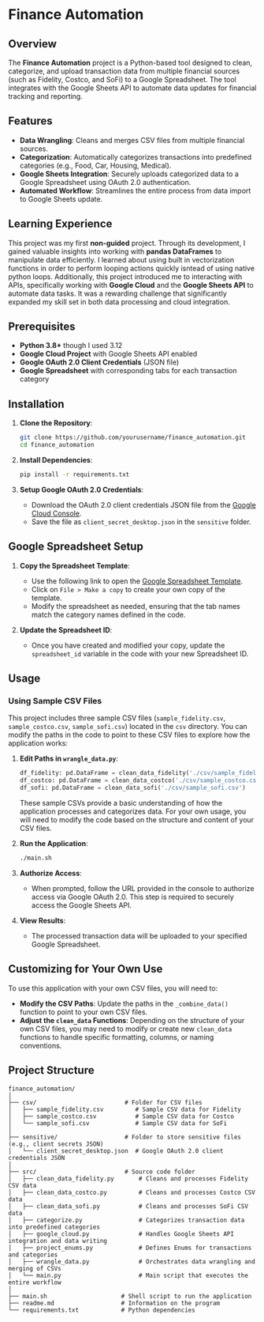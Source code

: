 # Finance Automation

## Overview

The **Finance Automation** project is a Python-based tool designed to clean, categorize, and upload transaction data from multiple financial sources (such as Fidelity, Costco, and SoFi) to a Google Spreadsheet. The tool integrates with the Google Sheets API to automate data updates for financial tracking and reporting.

## Features

- **Data Wrangling**: Cleans and merges CSV files from multiple financial sources.
- **Categorization**: Automatically categorizes transactions into predefined categories (e.g., Food, Car, Housing, Medical).
- **Google Sheets Integration**: Securely uploads categorized data to a Google Spreadsheet using OAuth 2.0 authentication.
- **Automated Workflow**: Streamlines the entire process from data import to Google Sheets update.

## Learning Experience

This project was my first **non-guided** project. Through its development, I gained valuable insights into working with **pandas DataFrames** to manipulate data efficiently. I learned about using built in vectorization functions in order to perform looping actions quickly isntead of using native python loops. Additionally, this project introduced me to interacting with APIs, specifically working with **Google Cloud** and the **Google Sheets API** to automate data tasks. It was a rewarding challenge that significantly expanded my skill set in both data processing and cloud integration.

## Prerequisites

- **Python 3.8+** though I used 3.12
- **Google Cloud Project** with Google Sheets API enabled
- **Google OAuth 2.0 Client Credentials** (JSON file)
- **Google Spreadsheet** with corresponding tabs for each transaction category

## Installation

1. **Clone the Repository**:

    ```bash
    git clone https://github.com/yourusername/finance_automation.git
    cd finance_automation
    ```

2. **Install Dependencies**:

    ```bash
    pip install -r requirements.txt
    ```

3. **Setup Google OAuth 2.0 Credentials**:

   - Download the OAuth 2.0 client credentials JSON file from the [Google Cloud Console](https://console.cloud.google.com/).
   - Save the file as `client_secret_desktop.json` in the `sensitive` folder.

## Google Spreadsheet Setup

1. **Copy the Spreadsheet Template**:
   - Use the following link to open the [Google Spreadsheet Template](https://docs.google.com/spreadsheets/d/1T_-oDRsrrKe0pmfGlSkh59K80fc3AmMVJphW7OEh09A/edit?usp=sharing).
   - Click on `File > Make a copy` to create your own copy of the template.
   - Modify the spreadsheet as needed, ensuring that the tab names match the category names defined in the code.

2. **Update the Spreadsheet ID**:
   - Once you have created and modified your copy, update the `spreadsheet_id` variable in the code with your new Spreadsheet ID.

## Usage

### Using Sample CSV Files

This project includes three sample CSV files (`sample_fidelity.csv`, `sample_costco.csv`, `sample_sofi.csv`) located in the `csv` directory. You can modify the paths in the code to point to these CSV files to explore how the application works:

1. **Edit Paths in `wrangle_data.py`**:

    ```python
    df_fidelity: pd.DataFrame = clean_data_fidelity('./csv/sample_fidelity.csv')
    df_costco: pd.DataFrame = clean_data_costco('./csv/sample_costco.csv')
    df_sofi: pd.DataFrame = clean_data_sofi('./csv/sample_sofi.csv')
    ```

   These sample CSVs provide a basic understanding of how the application processes and categorizes data. For your own usage, you will need to modify the code based on the structure and content of your CSV files.

2. **Run the Application**:

    ```bash
    ./main.sh
    ```

3. **Authorize Access**:
   - When prompted, follow the URL provided in the console to authorize access via Google OAuth 2.0. This step is required to securely access the Google Sheets API.

4. **View Results**:
   - The processed transaction data will be uploaded to your specified Google Spreadsheet.

## Customizing for Your Own Use

To use this application with your own CSV files, you will need to:

- **Modify the CSV Paths**: Update the paths in the `_combine_data()` function to point to your own CSV files.
- **Adjust the `clean_data` Functions**: Depending on the structure of your own CSV files, you may need to modify or create new `clean_data` functions to handle specific formatting, columns, or naming conventions.

## Project Structure

```plaintext
finance_automation/
│
├── csv/                         # Folder for CSV files
│   ├── sample_fidelity.csv         # Sample CSV data for Fidelity
│   ├── sample_costco.csv           # Sample CSV data for Costco
│   └── sample_sofi.csv             # Sample CSV data for SoFi
│
├── sensitive/                   # Folder to store sensitive files (e.g., client secrets JSON)
│   └── client_secret_desktop.json  # Google OAuth 2.0 client credentials JSON
│
├── src/                         # Source code folder
│   ├── clean_data_fidelity.py       # Cleans and processes Fidelity CSV data
│   ├── clean_data_costco.py         # Cleans and processes Costco CSV data
│   ├── clean_data_sofi.py           # Cleans and processes SoFi CSV data
│   ├── categorize.py                # Categorizes transaction data into predefined categories
│   ├── google_cloud.py              # Handles Google Sheets API integration and data writing
│   ├── project_enums.py             # Defines Enums for transactions and categories
│   ├── wrangle_data.py              # Orchestrates data wrangling and merging of CSVs
│   └── main.py                      # Main script that executes the entire workflow
│
├── main.sh                     # Shell script to run the application
├── readme.md                   # Information on the program
└── requirements.txt            # Python dependencies